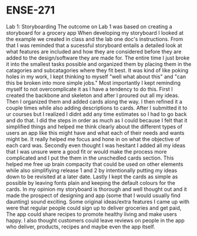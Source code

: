# ENSE-271

Lab 1: Storyboarding
The outcome on Lab 1 was based on creating a storyboard for a grocery app
  When developing my storyboard I looked at the example we created in class and the lab one doc's instructions. From that I was reminded that a sucessful storyboard entails a detailed look at what features are included and how they are considered before they are added to the design/software they are made for. The entire time I just broke it into the smallest tasks possible and organized them by placing them in the catagories and subcatagories where they fit best. It was kind of like poking holes in my work, I kept thinking to myself "well what about this" and "can this be broken into more simple jobs." Most importantly I kept reminding myself to not overcomplicate it as I have a tendency to do this.
  First I created the backbone and skeleton and after I proured out all my ideas. Then I organized them and added cards along the way. I then refined it a couple times while also adding descriptions to cards. After I submitted it to ur courses but I realized I didnt add any time estimates so I had to go back and do that. I did the steps in order as much as I could because I felt that it simplified things and helped me think clearly about the different types of users an app like this might have and what each of their needs and wants might be. It really helped me focus and hone in on what the objective of each card was. Secondly even thought I was hesitant I added all my ideas that I was unsure were a good fit or would make the process more complicated and I put the them in the unschedled cards section. This helped me free up brain compacity that could be used on other elements while also simplifiying release 1 and 2 by intentionally putting my ideas down to be revisited at a later date. Lastly I kept the cards as simple as possible by leaving fonts plain and keeping the default colours for the cards.
  In my opinion my storyboard is thorough and well thought out and it made the prospect of designing and app (some that I would usually find daunting) sound exciting.
  Some original ideas/extra features I came up with were that regular people could sign up to deliver groceries and get paid, The app could share recipes to promote healthy living and make users happy. I also thought customers could leave reviews on people in the app who deliver, products, recipes and maybe even the app itself.
